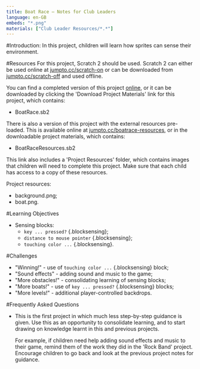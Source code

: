 ```yaml
---
title: Boat Race — Notes for Club Leaders
language: en-GB
embeds: "*.png"
materials: ["Club Leader Resources/*.*"]
---
```


#Introduction:
In this project, children will learn how sprites can sense their environment.

#Resources
For this project, Scratch 2 should be used. Scratch 2 can either be used online at [jumpto.cc/scratch-on](http://jumpto.cc/scratch-on) or can be downloaded from [jumpto.cc/scratch-off](http://jumpto.cc/scratch-off) and used offline.

You can find a completed version of this project <a href="http://scratch.mit.edu/projects/63957956/#editor">online</a>, or it can be downloaded by clicking the 'Download Project Materials' link for this project, which contains:

+ BoatRace.sb2

There is also a version of this project with the external resources pre-loaded. This is available online at [jumpto.cc/boatrace-resources](http://jumpto.cc/boatrace-resources), or in the downloadable project materials, which contains:

+ BoatRaceResources.sb2 

This link also includes a 'Project Resources' folder, which contains images that children will need to complete this project. Make sure that each child has access to a copy of these resources.

Project resources:
+ background.png;
+ boat.png.

#Learning Objectives
+ Sensing blocks:
	+ `key ... pressed?` {.blocksensing};
	+ `distance to mouse pointer` {.blocksensing};
	+ `touching color ...` {.blocksensing}.

#Challenges
+ "Winning!" - use of `touching color ...` {.blocksensing} block;
+ "Sound effects" - adding sound and music to the game;
+ "More obstacles!" - consolidating learning of sensing blocks;
+ "More boats!" - use of `key ... pressed?` {.blocksensing} blocks;
+ "More levels!" - additional player-controlled backdrops.

#Frequently Asked Questions
+ This is the first project in which much less step-by-step guidance is given. Use this as an opportunity to consolidate learning, and to start drawing on knowledge learnt in this and previous projects. 

	For example, if children need help adding sound effects and music to their game, remind them of the work they did in the 'Rock Band' project. Encourage children to go back and look at the previous project notes for guidance.
